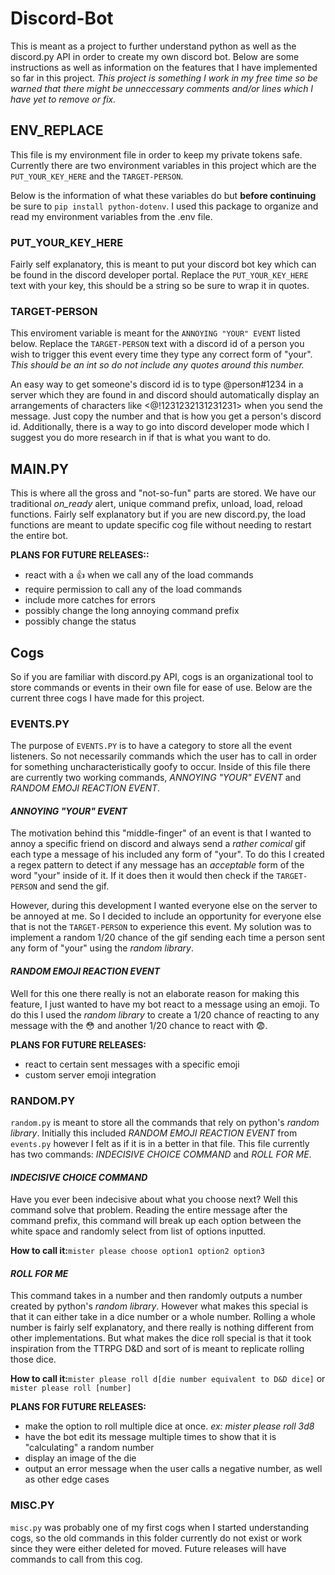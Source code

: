 # Discord-Bot
This is meant as a project to further understand python as well as the discord.py API in order to create my own discord bot. Below are some instructions as well as information on the features that I have implemented so far in this project.
*This project is something I work in my free time so be warned that there might be unneccessary comments and/or lines which I have yet to remove or fix.*

## ENV_REPLACE
This file is my environment file in order to keep my private tokens safe. Currently there are two environment variables in this project which are the ``PUT_YOUR_KEY_HERE`` and the ``TARGET-PERSON``.

Below is the information of what these variables do but **before continuing** be sure to ``pip install python-dotenv``. I used this package to organize and read my environment variables from the .env file.

### PUT_YOUR_KEY_HERE

Fairly self explanatory, this is meant to put your discord bot key which can be found in the discord developer portal. Replace the ``PUT_YOUR_KEY_HERE`` text with your key, this should be a string so be sure to wrap it in quotes.

### TARGET-PERSON

This enviroment variable is meant for the ``ANNOYING "YOUR" EVENT`` listed below. Replace the ``TARGET-PERSON`` text with a discord id of a person you wish to trigger this event every time they type any correct form of "your". *This should be an int so do not include any quotes around this number.*

An easy way to get someone's discord id is to type \@person#1234 in a server which they are found in and discord should automatically display an arrangements of characters like <@!1231232131231231> when you send the message. Just copy the number and that is how you get a person's discord id. Additionally, there is a way to go into discord developer mode which I suggest you do more research in if that is what you want to do.
## MAIN.PY

This is where all the gross and "not-so-fun" parts are stored. We have our traditional *on_ready* alert, unique command prefix, unload, load, reload functions. Fairly self explanatory but if you are new discord.py, the load functions are meant to update specific cog file without needing to restart the entire bot.

**PLANS FOR FUTURE RELEASES::**
- react with a 👍 when we call any of the load commands
- require permission to call any of the load commands
- include more catches for errors
- possibly change the long annoying command prefix
- possibly change the status

## Cogs

So if you are familiar with discord.py API, cogs is an organizational tool to store commands or events in their own file for ease of use. Below are the current three cogs I have made for this project.

### **EVENTS.PY**

The purpose of ``EVENTS.PY`` is to have a category to store all the event listeners. So not necessarily commands which the user has to call in order for something uncharacteristically goofy to occur. Inside of this file there are currently two working commands, *ANNOYING "YOUR" EVENT* and *RANDOM EMOJI REACTION EVENT*.

#### *ANNOYING "YOUR" EVENT*

The motivation behind this "middle-finger" of an event is that I wanted to annoy a specific friend on discord and always send a *rather comical* gif each type a message of his included any form of "your". To do this I created a regex pattern to detect if any message has an *acceptable* form of the word "your" inside of it. If it does then it would then check if the ``TARGET-PERSON`` and send the gif.

However, during this development I wanted everyone else on the server to be annoyed at me. So I decided to include an opportunity for everyone else that is not the ``TARGET-PERSON`` to experience this event. My solution was to implement a random 1/20 chance of the gif sending each time a person sent any form of "your" using the *random library*.

#### *RANDOM EMOJI REACTION EVENT*

Well for this one there really is not an elaborate reason for making this feature, I just wanted to have my bot react to a message using an emoji. To do this I used the *random library* to create a 1/20 chance of reacting to any message with the 😳 and another 1/20 chance to react with 😨.

**PLANS FOR FUTURE RELEASES:**
- react to certain sent messages with a specific emoji
- custom server emoji integration

### **RANDOM.PY**

``random.py`` is meant to store all the commands that rely on python's *random library*. Initially this included *RANDOM EMOJI REACTION EVENT* from ``events.py`` however I felt as if it is in a better in that file. This file currently has two commands: *INDECISIVE CHOICE COMMAND* and *ROLL FOR ME*.

#### *INDECISIVE CHOICE COMMAND*

Have you ever been indecisive about what you choose next? Well this command solve that problem. Reading the entire message after the command prefix, this command will break up each option between the white space and randomly select from list of options inputted.

**How to call it:**``mister please choose option1 option2 option3``

#### *ROLL FOR ME*

This command takes in a number and then randomly outputs a number created by python's *random library*. However what makes this special is that it can either take in a dice number or a whole number. Rolling a whole number is fairly self explanatory, and there really is nothing different from other implementations. But what makes the dice roll special is that it took inspiration from the TTRPG D&D and sort of is meant to replicate rolling those dice.

**How to call it:**``mister please roll d[die number equivalent to D&D dice]`` or ``mister please roll [number]``

**PLANS FOR FUTURE RELEASES:**
- make the option to roll multiple dice at once. *ex: mister please roll 3d8*
- have the bot edit its message multiple times to show that it is "calculating" a random number
- display an image of the die
- output an error message when the user calls a negative number, as well as other edge cases

### **MISC.PY**

``misc.py`` was probably one of my first cogs when I started understanding cogs, so the old commands in this folder currently do not exist or work since they were either deleted for moved. Future releases will have commands to call from this cog.
